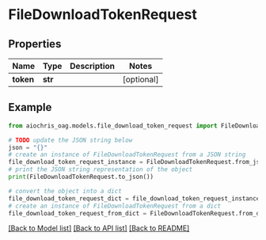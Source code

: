 # FileDownloadTokenRequest


## Properties

Name | Type | Description | Notes
------------ | ------------- | ------------- | -------------
**token** | **str** |  | [optional] 

## Example

```python
from aiochris_oag.models.file_download_token_request import FileDownloadTokenRequest

# TODO update the JSON string below
json = "{}"
# create an instance of FileDownloadTokenRequest from a JSON string
file_download_token_request_instance = FileDownloadTokenRequest.from_json(json)
# print the JSON string representation of the object
print(FileDownloadTokenRequest.to_json())

# convert the object into a dict
file_download_token_request_dict = file_download_token_request_instance.to_dict()
# create an instance of FileDownloadTokenRequest from a dict
file_download_token_request_from_dict = FileDownloadTokenRequest.from_dict(file_download_token_request_dict)
```
[[Back to Model list]](../README.md#documentation-for-models) [[Back to API list]](../README.md#documentation-for-api-endpoints) [[Back to README]](../README.md)


